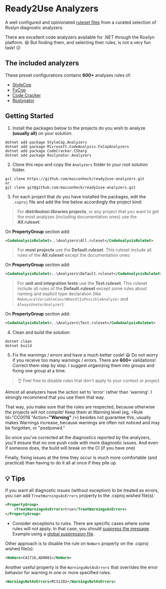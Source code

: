# Ready2Use Analyzers
A well configured and opinionated [ruleset files](https://docs.microsoft.com/en-us/visualstudio/code-quality/using-rule-sets-to-group-code-analysis-rules?view=vs-2017#rule-set-format) from a curated selection of Roslyn diagnostic analyzers.

There are excellent code analyzers available for .NET through the Rosilyn platform. 😃 But finding them, and selecting their rules, is not a very fun task! 😕

## The included analyzers

These preset configurations contains **600+** analyses rules of:

* [StyleCop](https://github.com/DotNetAnalyzers/StyleCopAnalyzers)
* [FxCop](https://github.com/dotnet/roslyn-analyzers)
* [Code Cracker](https://github.com/code-cracker/code-cracker)
* [Roslynator](https://github.com/JosefPihrt/Roslynator)

## Getting Started
1. Install the packages below to the projects do you wish to analyze **(usually all)** on your solution:

```
dotnet add package StyleCop.Analyzers
dotnet add package Microsoft.CodeAnalysis.FxCopAnalyzers
dotnet add package CodeCracker.CSharp
dotnet add package Roslynator.Analyzers
```
2. Clone this repo and copy the `Analyzers` folder to your root solution folder.

```
git clone https://github.com/maiconheck/ready2use-analyzers.git
or
git clone git@github.com:maiconheck/ready2use-analyzers.git
```

3. For each project that do you have installed the packages, edit the `.csproj` file and add the line below accordingly the project kind:

>For **distribution libraries projects**, or any project that you want to get the most analyzes (including documentation ones)
use the **All.ruleset**:

On **PropertyGroup** section add:
```XML
<CodeAnalysisRuleSet>..\Analyzers\All.ruleset</CodeAnalysisRuleSet>
```

>For **most projects** use the **Default.ruleset**. This ruleset include all rules of the **All.ruleset** except the documentation ones:

On **PropertyGroup** section add:
```XML
<CodeAnalysisRuleSet>..\Analyzers\Default.ruleset</CodeAnalysisRuleSet>
```

>For **unit and integration tests** use the **Test.ruleset**. This ruleset include all rules of the **Default.ruleset** except some rules about naming and explicit type declaration (like `MakeLocalVariableConstWhenItIsPossibleAnalyzer` and `AlwaysUseVarAnalyzer`):

On **PropertyGroup** section add:
```XML
<CodeAnalysisRuleSet>..\Analyzers\Test.ruleset</CodeAnalysisRuleSet>
```

4. Clean and build the solution:
```
dotnet clean
dotnet build
```

5. Fix the warnings / errors and have a much better code! 😃
Do not worry if you receive too many warnings / errors. There are **600+** validations! Correct them step by step. I suggest organizing them into groups and fixing one group at a time.

>👌 Feel free to disable rules that don't apply to your context or project.

Almost all analyzers have the action set to 'error' rather than 'warning'. I strongly recommend that you use them that way.

That way, you make sure that the rules are respected, because otherwise the projects will not compile!
Keep them at Warning level (eg, <Rule Id="CC0018 "Action=**"Warning"** />) besides not guarantee this, usually makes Warnings increase, 
because warnings are often not noticed and may be forgotten, or "postponed."

So once you've corrected all the diagnostics reported by the analyzers, you'll ensure that no one push code with more diagnostic issues.
And even if someone does, the build will break on the CI (if you have one)

Finally, fixing issues at the time they occur is much more comfortable (and practical) than having to do it all at once if they pile up.

## 💡 Tips
If you want all diagnostic issues (without exception) to be treated as errors, you can add `TreatWarningsAsErrors` property to the .csproj wished file(s):
```XML
<PropertyGroup>    
    <TreatWarningsAsErrors>true</TreatWarningsAsErrors>
</PropertyGroup>
```

* Consider exceptions to rules. There are specific cases where some rules will not apply. In that case, you should [suppress the message](https://docs.microsoft.com/pt-br/visualstudio/code-quality/in-source-suppression-overview?view=vs-2017#global-suppression-file). Example using a [global suppression file](https://github.com/maiconheck/shared-kernel/blob/master/src/SharedKernel/GlobalSuppressions.cs).

Other approach is to disable the rule on `NoWarn` property on the .csproj wished file(s):
```XML
<NoWarn>CA1716,AD0001</NoWarn>
```

Another useful property is the `WarningsNotAsErrors` that overrides the error behavior for warning in one or more specified rules:
```XML
<WarningsNotAsErrors>RCS1202</WarningsNotAsErrors>
```